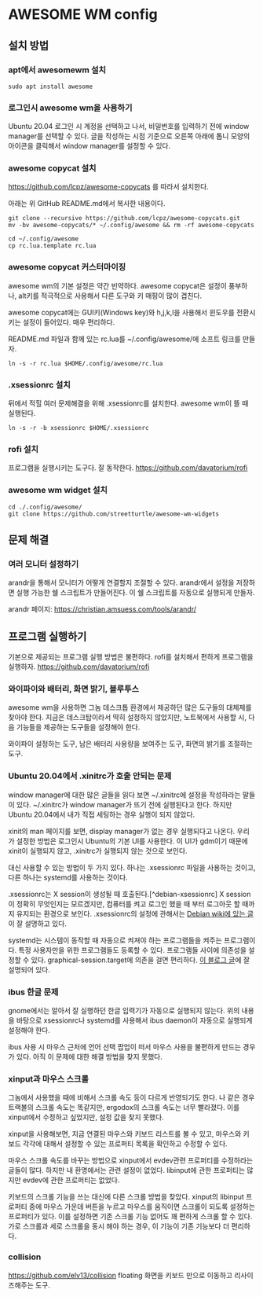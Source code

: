 # AWESOME WM config

## 설치 방법

### apt에서 awesomewm 설치

```
sudo apt install awesome
```

### 로그인시 awesome wm을 사용하기

Ubuntu 20.04 로그인 시 계정을 선택하고 나서, 비밀번호를 입력하기 전에
window manager를 선택할 수 있다. 글을 작성하는 시점 기준으로 오른쪽
아래에 톱니 모양의 아이콘을 클릭해서 window manager를 설정할 수 있다.

### awesome copycat 설치

<https://github.com/lcpz/awesome-copycats> 를 따라서 설치한다.

아래는 위 GitHub README.md에서 복사한 내용이다.

```
git clone --recursive https://github.com/lcpz/awesome-copycats.git
mv -bv awesome-copycats/* ~/.config/awesome && rm -rf awesome-copycats
```

```
cd ~/.config/awesome
cp rc.lua.template rc.lua
```

### awesome copycat 커스터마이징

awesome wm의 기본 설정은 약간 빈약하다. awesome copycat은 설정이
풍부하나, alt키를 적극적으로 사용해서 다른 도구와 키 매핑이 많이
겹친다.

awesome copycat에는 GUI키(Windows key)와 h,j,k,l을 사용해서 윈도우를
전환시키는 설정이 들어있다. 매우 편리하다.

README.md 파일과 함께 있는 rc.lua를 ~/.config/awesome/에 소프트 링크를
만들자.

```
ln -s -r rc.lua $HOME/.config/awesome/rc.lua
```

### .xsessionrc 설치

뒤에서 적힐 여러 문제해결을 위해 .xsessionrc를 설치한다. awesome wm이
뜰 때 실행된다.

```
ln -s -r -b xsessionrc $HOME/.xsessionrc
```

### rofi 설치

프로그램을 실행시키는 도구다. 잘 동작한다.
<https://github.com/davatorium/rofi>

### awesome wm widget 설치

```
cd ./.config/awesome/
git clone https://github.com/streetturtle/awesome-wm-widgets
```

## 문제 해결

### 여러 모니터 설정하기

arandr을 통해서 모니터가 어떻게 연결할지 조절할 수 있다. arandr에서
설정을 저장하면 실행 가능한 쉘 스크립트가 만들어진다. 이 쉘 스크립트를
자동으로 실행되게 만들자.

arandr 페이지: <https://christian.amsuess.com/tools/arandr/>

## 프로그램 실행하기

기본으로 제공되는 프로그램 실행 방법은 불편하다. rofi를 설치해서
편하게 프로그램을 실행하자. <https://github.com/davatorium/rofi>

### 와이파이와 배터리, 화면 밝기, 블루투스

awesome wm을 사용하면 그놈 데스크톱 환경에서 제공하던 많은 도구들의
대체제를 찾아야 한다. 지금은 데스크탑이라서 딱히 설정하지 않았지만,
노트북에서 사용할 시, 다음 기능들을 제공하는 도구들을 설정해야 한다.

와이파이 설정하는 도구, 남은 배터리 사용량을 보여주는 도구, 화면의
밝기를 조절하는 도구.

### Ubuntu 20.04에서 .xinitrc가 호출 안되는 문제

window manager에 대한 많은 글들을 읽다 보면 ~/.xinitrc에 설정을
작성하라는 말들이 있다. ~/.xinitrc가 window manager가 뜨기 전에
실행된다고 한다. 하지만 Ubuntu 20.04에서 내가 직접 세팅하는 경우
실행이 되지 않았다.

xinit의 man 페이지를 보면, display manager가 없는 경우 실행되다고
나온다. 우리가 설정한 방법은 로그인시 Ubuntu의 기본 UI를 사용한다. 이
UI가 gdm이기 때문에 xinit이 실행되지 않고, .xinitrc가 실행되지 않는
것으로 보인다.

대신 사용할 수 있는 방법이 두 가지 있다. 하나는 .xsessionrc 파일을
사용하는 것이고, 다른 하나는 systemd를 사용하는 것이다.

.xsessionrc는 X session이 생성될 때 호출된다.[^debian-xsessionrc] X
session이 정확히 무엇인지는 모르겠지만, 컴퓨터를 켜고 로그인 했을 때
부터 로그아웃 할 때까지 유지되는 환경으로 보인다. .xsessionrc의 설정에
관해서는 [Debian wiki에 있는 글](https://wiki.debian.org/Xsession)이
잘 설명하고 있다.

systemd는 시스템이 동작할 때 자동으로 켜져야 하는 프로그램들을 켜주는
프로그램이다. 특정 사용자만을 위한 프로그램들도 등록할 수 있다.
프로그램들 사이에 의존성을 설정할 수 있다. graphical-session.target에
의존을 걸면 편리하다. [이 블로그
글](https://goral.net.pl/post/systemd-x-sessions/)에 잘 설명되어 있다.

### ibus 한글 문제

gnome에서는 알아서 잘 실행하던 한글 입력기가 자동으로 실행되지 않는다.
위의 내용을 바탕으로 xsessionrc나 systemd를 사용해서 ibus daemon이
자동으로 실행되게 설정해야 한다.

ibus 사용 시 마우스 근처에 언어 선택 팝업이 떠서 마우스 사용을
불편하게 만드는 경우가 있다. 아직 이 문제에 대한 해결 방법을 찾지
못했다.

### xinput과 마우스 스크롤

그놈에서 사용했을 때에 비해서 스크롤 속도 등이 다르게 반영되기도 한다.
나 같은 경우 트랙볼의 스크롤 속도는 똑같지만, ergodox의 스크롤 속도는
너무 빨라졌다. 이를 xinput에서 수정하고 싶었지만, 설정 값을 찾지 못했다.

xinput을 사용해보면, 지금 연결된 마우스와 키보드 리스트를 볼 수 있고,
마우스와 키보드 각각에 대해서 설정할 수 있는 프로퍼티 목록을 확인하고
수정할 수 있다.

마우스 스크롤 속도를 바꾸는 방법으로 xinput에서 evdev관련 프로퍼티를
수정하라는 글들이 많다. 하지만 내 환명에서는 관련 설정이 없었다.
libinput에 관한 프로퍼티는 많지만 evdev에 관한 프로퍼티는 없었다.

키보드의 스크롤 기능을 쓰는 대신에 다른 스크롤 방법을 찾았다. xinput의
libinput 프로퍼티 중에 마우스 가운데 버튼을 누르고 마우스를 움직이면
스크롤이 되도록 설정하는 프로퍼티가 있다. 이를 설정하면 기존 스크롤
기능 없어도 꽤 편하게 스크롤 할 수 있다. 가로 스크롤과 세로 스크롤을
동시 해야 하는 경우, 이 기능이 기존 기능보다 더 편리하다.


### collision

https://github.com/elv13/collision
floating 화면을 키보드 만으로 이동하고 리사이즈해주는 도구.
